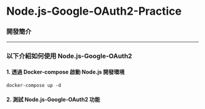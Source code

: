 # Node.js-Google-OAuth2-Practice

### 開發簡介


---

### 以下介紹如何使用 Node.js-Google-OAuth2

#### 1. 透過 Docker-compose 啟動 Node.js 開發環境

```shell
docker-compose up -d
```

#### 2. 測試 Node.js-Google-OAuth2 功能